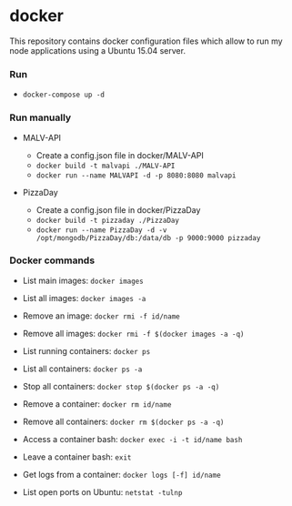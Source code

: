 # docker

This repository contains docker configuration files which allow to run my node applications using a Ubuntu 15.04 server.

### Run

  - `docker-compose up -d`

### Run manually

- MALV-API

  - Create a config.json file in docker/MALV-API
  - `docker build -t malvapi ./MALV-API`
  - `docker run --name MALVAPI -d -p 8080:8080 malvapi`

- PizzaDay

  - Create a config.json file in docker/PizzaDay
  - `docker build -t pizzaday ./PizzaDay`
  - `docker run --name PizzaDay -d -v /opt/mongodb/PizzaDay/db:/data/db -p 9000:9000 pizzaday`

### Docker commands

- List main images: `docker images`

- List all images: `docker images -a`

- Remove an image: `docker rmi -f id/name`

- Remove all images: `docker rmi -f $(docker images -a -q)`

- List running containers: `docker ps`

- List all containers: `docker ps -a`

- Stop all containers: `docker stop $(docker ps -a -q)`

- Remove a container: `docker rm id/name`

- Remove all containers: `docker rm $(docker ps -a -q)`

- Access a container bash: `docker exec -i -t id/name bash`

- Leave a container bash: `exit`

- Get logs from a container: `docker logs [-f] id/name`

- List open ports on Ubuntu: `netstat -tulnp`